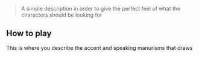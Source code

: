 > A simple description in order to give the perfect feel of what the characters should be looking for

## How to play
This is where you describe the accent and speaking manurisms that draws